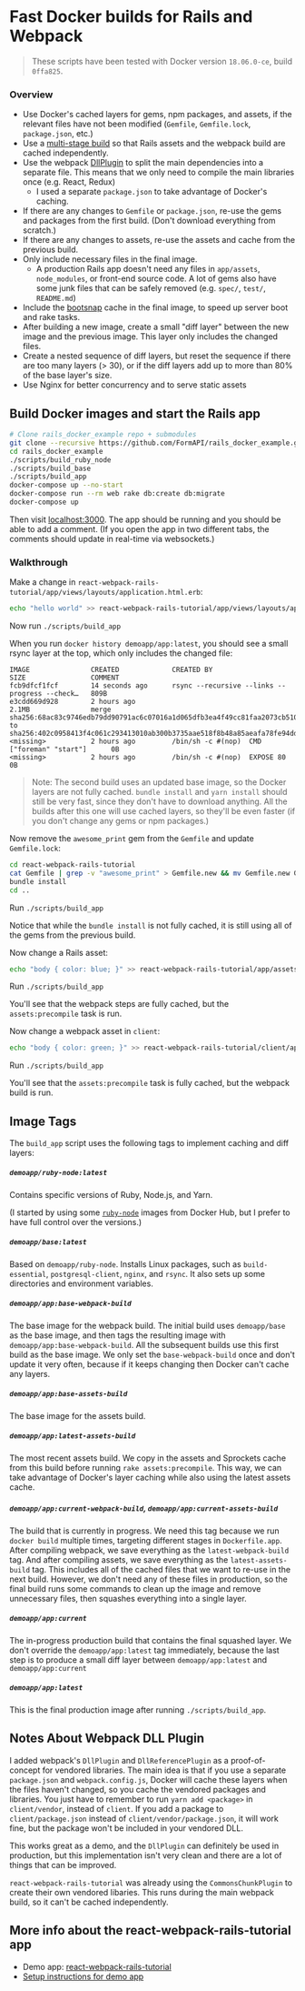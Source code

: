 # Fast Docker builds for Rails and Webpack

> These scripts have been tested with Docker version `18.06.0-ce`, build `0ffa825`.

### Overview

* Use Docker's cached layers for gems, npm packages, and assets, if the relevant files have not been modified (`Gemfile`, `Gemfile.lock`, `package.json`, etc.)
* Use a [multi-stage build](https://docs.docker.com/develop/develop-images/multistage-build/) so
that Rails assets and the webpack build are cached independently.
* Use the webpack [DllPlugin](https://webpack.js.org/plugins/dll-plugin/) to split the main dependencies into a separate file. This means that we only need to compile the main libraries once (e.g. React, Redux)
  * I used a separate `package.json` to take advantage of Docker's caching.
* If there are any changes to `Gemfile` or `package.json`, re-use the gems and packages from the first build. (Don't download everything from scratch.)
* If there are any changes to assets, re-use the assets and cache from the previous build.
* Only include necessary files in the final image.
  * A production Rails app doesn't need any files in `app/assets`, `node_modules`, or front-end source code. A lot of gems also have some junk files that can be safely removed (e.g. `spec/`, `test/`, `README.md`)
* Include the [bootsnap](https://github.com/Shopify/bootsnap) cache in the final image,
  to speed up server boot and rake tasks.
* After building a new image, create a small "diff layer" between the new image and the previous image. This layer only includes the changed files.
* Create a nested sequence of diff layers, but reset the sequence if there are too many layers (> 30), or if the diff layers add up to more than 80% of the base layer's size.
* Use Nginx for better concurrency and to serve static assets

## Build Docker images and start the Rails app

```bash
# Clone rails_docker_example repo + submodules
git clone --recursive https://github.com/FormAPI/rails_docker_example.git
cd rails_docker_example
./scripts/build_ruby_node
./scripts/build_base
./scripts/build_app
docker-compose up --no-start
docker-compose run --rm web rake db:create db:migrate
docker-compose up
```

Then visit [localhost:3000](http://localhost:3000).
The app should be running and you should be able to add a comment. (If you open the app in
two different tabs, the comments should update in real-time via websockets.)

### Walkthrough

Make a change in `react-webpack-rails-tutorial/app/views/layouts/application.html.erb`:

```bash
echo "hello world" >> react-webpack-rails-tutorial/app/views/layouts/application.html.erb
```

Now run `./scripts/build_app`

When you run `docker history demoapp/app:latest`, you should see a small rsync layer at the top, which only includes the changed file:

```
IMAGE               CREATED             CREATED BY                                      SIZE                COMMENT
fcb9dfcf1fcf        14 seconds ago      rsync --recursive --links --progress --check…   809B
e3cdd669d928        2 hours ago                                                         2.1MB               merge sha256:68ac83c9746edb79dd90791ac6c07016a1d065dfb3ea4f49cc81faa2073cb510 to sha256:402c0958413f4c061c293413010ab300b3735aae518f8b48a85aeafa78fe94dd
<missing>           2 hours ago         /bin/sh -c #(nop)  CMD ["foreman" "start"]      0B
<missing>           2 hours ago         /bin/sh -c #(nop)  EXPOSE 80                    0B
```

> Note: The second build uses an updated base image, so the Docker layers are not fully cached. `bundle install` and `yarn install` should still be very fast, since they don't have to download anything. All the builds after this one will use cached layers, so they'll be even faster (if you don't change any gems or npm packages.)

Now remove the `awesome_print` gem from the `Gemfile` and update `Gemfile.lock`:

```bash
cd react-webpack-rails-tutorial
cat Gemfile | grep -v "awesome_print" > Gemfile.new && mv Gemfile.new Gemfile
bundle install
cd ..
```

Run `./scripts/build_app`

Notice that while the `bundle install` is not fully cached, it is still using all of the gems from the previous build.

Now change a Rails asset:

```bash
echo "body { color: blue; }" >> react-webpack-rails-tutorial/app/assets/stylesheets/test-asset.css
```

Run `./scripts/build_app`

You'll see that the webpack steps are fully cached, but the `assets:precompile` task is run.

Now change a webpack asset in `client`:

```bash
echo "body { color: green; }" >> react-webpack-rails-tutorial/client/app/assets/styles/app-variables.scss
```

Run `./scripts/build_app`

You'll see that the `assets:precompile` task is fully cached, but the webpack build is run.

## Image Tags

The `build_app` script uses the following tags to implement caching and diff layers:

#####  `demoapp/ruby-node:latest`

Contains specific versions of Ruby, Node.js, and Yarn.

(I started by using some [`ruby-node`](https://hub.docker.com/r/starefossen/ruby-node/)
images from Docker Hub, but I prefer to have full control over the versions.)

##### `demoapp/base:latest`

Based on `demoapp/ruby-node`. Installs Linux packages, such as `build-essential`, `postgresql-client`, `nginx`, and `rsync`. It also sets up some directories and environment variables.

##### `demoapp/app:base-webpack-build`

The base image for the webpack build. The initial build uses `demoapp/base` as the base image, and then tags the resulting image with `demoapp/app:base-webpack-build`. All the subsequent builds use this first build as the base image. We only set the `base-webpack-build` once and don't update it very often, because if it keeps changing then Docker can't cache any layers.

##### `demoapp/app:base-assets-build`

The base image for the assets build.


##### `demoapp/app:latest-assets-build`

The most recent assets build. We copy in the assets and Sprockets cache from this build before running `rake assets:precompile`. This way, we can take advantage of Docker's layer caching while also using the latest assets cache.

##### `demoapp/app:current-webpack-build`, `demoapp/app:current-assets-build`

 The build that is currently in progress. We need this tag because we run `docker build` multiple times, targeting different stages in `Dockerfile.app`. After compiling webpack, we save everything as the `latest-webpack-build` tag. And after compiling assets, we save everything as the `latest-assets-build` tag. This includes all of the cached files that we want to re-use in the next build. However, we don't need any of these files in production, so the final build runs some commands to clean up the image and remove unnecessary files, then squashes everything into a single layer.

##### `demoapp/app:current`

The in-progress production build that contains the final squashed layer. We don't override the `demoapp/app:latest` tag immediately, because the last step is to produce a small diff layer between `demoapp/app:latest` and `demoapp/app:current`

##### `demoapp/app:latest`

This is the final production image after running `./scripts/build_app`.

## Notes About Webpack DLL Plugin

I added webpack's `DllPlugin` and `DllReferencePlugin` as a proof-of-concept for vendored libraries. The main idea is that if you use a separate `package.json` and `webpack.config.js`, Docker will cache these layers when the files haven't changed, so you cache the vendored packages and libraries. You just have to remember to run `yarn add <package>` in `client/vendor`, instead of `client`. If you add a package to `client/package.json` instead of `client/vendor/package.json`, it will work fine, but the package won't be included in your vendored DLL.

This works great as a demo, and the `DllPlugin` can definitely be used in production, but this implementation isn't very clean and there are a lot of things that can be improved.

`react-webpack-rails-tutorial` was already using the `CommonsChunkPlugin` to create their own vendored libaries. This runs during the main webpack build, so it can't be cached independently.


## More info about the react-webpack-rails-tutorial app

* Demo app: [react-webpack-rails-tutorial](https://github.com/shakacode/react-webpack-rails-tutorial)
* [Setup instructions for demo app](https://github.com/shakacode/react-webpack-rails-tutorial#basic-demo-setup)
